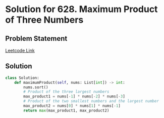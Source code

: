 # Solution for 628. Maximum Product of Three Numbers

## Problem Statement

[Leetcode Link](https://leetcode.com/problems/maximum-product-of-three-numbers/)

## Solution

```python
class Solution:
    def maximumProduct(self, nums: List[int]) -> int:
        nums.sort()
        # Product of the three largest numbers
        max_product1 = nums[-1] * nums[-2] * nums[-3]
        # Product of the two smallest numbers and the largest number
        max_product2 = nums[0] * nums[1] * nums[-1]
        return max(max_product1, max_product2)